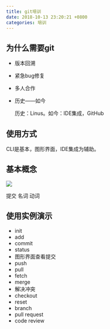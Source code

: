 ```yaml
---
title: git培训
date: 2018-10-13 23:20:21 +0800
categories: 培训
---
```


## 为什么需要git

* 版本回溯
* 紧急bug修复
* 多人合作
* 历史——如今

  历史：Linus。如今：IDE集成，GitHub

## 使用方式

CLI是基本，图形界面，IDE集成为辅助。

## 基本概念

![](https://upload.wikimedia.org/wikipedia/commons/d/d8/Git_operations.svg)

提交 名词 动词

## 使用实例演示

* init
* add
* commit
* status
* 图形界面查看提交
* push
* pull
* fetch
* merge
* 解决冲突
* checkout
* reset
* branch
* pull request
* code review
